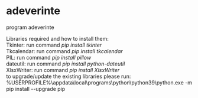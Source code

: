 # adeverinte
program adeverinte

Libraries required and how to install them: <br />
Tkinter: run command _pip install tkinter_ <br />
Tkcalendar: run command _pip install tkcalendar_ <br />
PIL: run command _pip install pillow_ <br />
dateutil: run command _pip install python-dateutil_ <br />
XlsxWriter: run command _pip install XlsxWriter_ <br />
to upgrade/update the existing libraries please run: %USERPROFILE%\appdata\local\programs\python\python39\python.exe -m pip install --upgrade pip <br />

